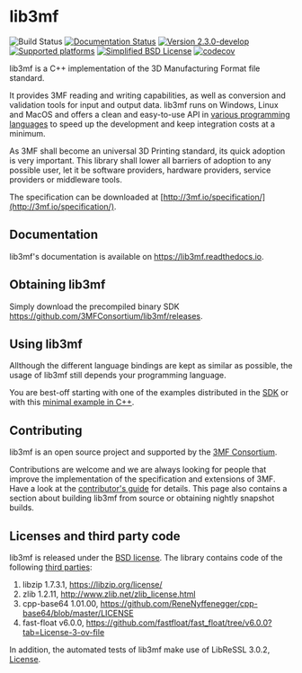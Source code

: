 # lib3mf
![Build Status](https://github.com/3MFConsortium/lib3mf/workflows/Build/badge.svg?branch=develop)
[![Documentation Status](https://readthedocs.org/projects/lib3mf/badge/?version=master)](https://readthedocs.org/projects/lib3mf)
[![Version 2.3.0-develop](https://img.shields.io/static/v1.svg?label=lib3mf&message=v2.3.0-develop&color=green)]()
[![Supported platforms](https://img.shields.io/static/v1.svg?label=platform&message=windows%20%7C%20macos%20%7C%20linux&color=lightgrey)]()
[![Simplified BSD License](https://img.shields.io/static/v1.svg?label=license&message=BSD&color=green)](LICENSE)
[![codecov](https://codecov.io/gh/3MFConsortium/lib3mf/branch/develop/graph/badge.svg?token=3ARnBye33c)](https://codecov.io/gh/3MFConsortium/lib3mf)

lib3mf is a C++ implementation of the 3D Manufacturing Format file standard.

It provides 3MF reading and writing capabilities, as well as conversion and validation tools for input and output data.
lib3mf runs on Windows, Linux and MacOS and offers a clean and easy-to-use API in
[various programming languages](https://lib3mf.readthedocs.io/en/latest/#api-documentation)
to speed up the development and keep integration costs at a minimum.

As 3MF shall become an universal 3D Printing standard, its quick adoption is very important. 
This library shall lower all barriers of adoption to any possible user, let it be software 
providers, hardware providers, service providers or middleware tools.

The specification can be downloaded at
[http://3mf.io/specification/](http://3mf.io/specification/).


## Documentation
lib3mf's documentation is available on https://lib3mf.readthedocs.io.

## Obtaining lib3mf
Simply download the precompiled binary SDK https://github.com/3MFConsortium/lib3mf/releases.

## Using lib3mf
Allthough the different language bindings are kept as similar as possible,
the usage of lib3mf still depends your programming language.

You are best-off starting with one of the examples distributed in the [SDK](https://github.com/3MFConsortium/lib3mf/releases) or with this [minimal example in C++](SDK/Examples/CppDynamic/Source/ExtractInfo.cpp).

## Contributing
lib3mf is an open source project and supported by the [3MF Consortium](https://3mf.io/).

Contributions are welcome and we are always looking for people that improve the implementation of the specification and extensions of 3MF. Have a look at the [contributor's guide](CONTRIBUTING.md) for details.
This page also contains a section about building lib3mf from source or obtaining nightly snapshot builds.

## Licenses and third party code
lib3mf is released under the [BSD license](LICENSE). The library contains code of the following [third parties](SDK/Credits.txt):
1. libzip 1.7.3.1, https://libzip.org/license/
2. zlib 1.2.11, http://www.zlib.net/zlib_license.html
3. cpp-base64 1.01.00, https://github.com/ReneNyffenegger/cpp-base64/blob/master/LICENSE
4. fast-float v6.0.0, https://github.com/fastfloat/fast_float/tree/v6.0.0?tab=License-3-ov-file

In addition, the automated tests of lib3mf make use of LibReSSL 3.0.2, [License](Tests/libressl/COPYING).
